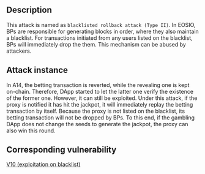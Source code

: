 ## Description

This attack is named as `blacklisted rollback attack (Type II)`. In EOSIO, BPs are responsible for generating blocks in order, where they also maintain a blacklist. For transactions initiated from any users listed on the blacklist, BPs will immediately drop the them. This mechanism can be abused by attackers.

## Attack instance

In A14, the betting transaction is reverted, while the revealing one is kept on-chain. Therefore, DApp started to let the latter one verify the existence of the former one. However, it can still be exploited. Under this attack, if the proxy is notified it has hit the jackpot, it will immediately replay the betting transaction by itself. Because the proxy is not listed on the blacklist, its betting transaction will not be dropped by BPs. To this end, if the gambling DApp does not change the seeds to generate the jackpot, the proxy can also win this round.

## Corresponding vulnerability

[V10 (exploitation on blacklist)](../vulnerabilities/v10.md)